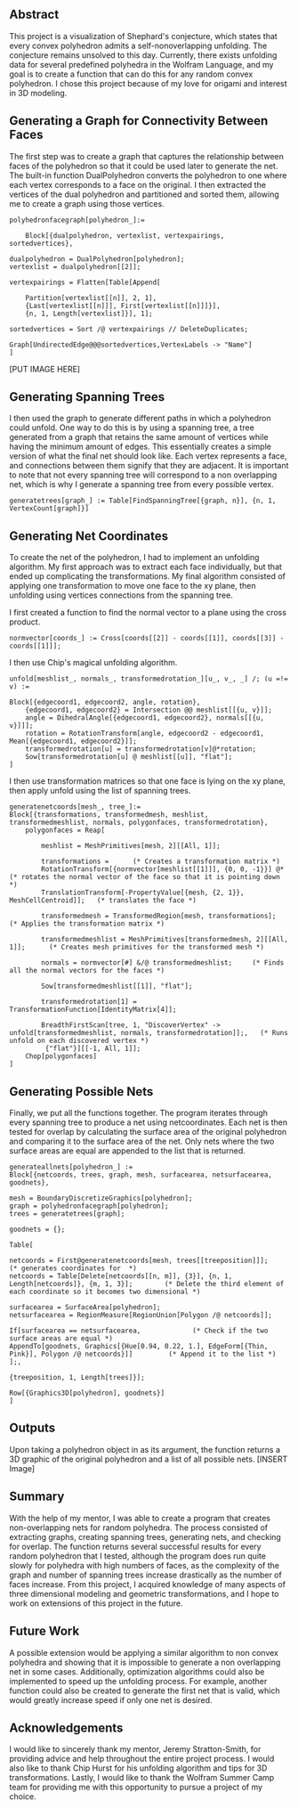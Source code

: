 ## Abstract

This project is a visualization of Shephard's conjecture, which states that every convex polyhedron admits a self-nonoverlapping unfolding. The conjecture remains unsolved to this day. Currently, there exists unfolding data for several predefined polyhedra in the Wolfram Language, and my goal is to create a function that can do this for any random convex polyhedron. I chose this project because of my love for origami and interest in 3D modeling.

## Generating a Graph for Connectivity Between Faces

The first step was to create a graph that captures the relationship between faces of the polyhedron so that it could be used later to generate the net. The built-in function DualPolyhedron converts the polyhedron to one where each vertex corresponds to a face on the original. I then extracted the vertices of the dual polyhedron and partitioned and sorted them, allowing me to create a graph using those vertices.

    polyhedronfacegraph[polyhedron_]:= 
    
    	Block[{dualpolyhedron, vertexlist, vertexpairings, sortedvertices},

	dualpolyhedron = DualPolyhedron[polyhedron];  
	vertexlist = dualpolyhedron[[2]];   

	vertexpairings = Flatten[Table[Append[
	    
		Partition[vertexlist[[n]], 2, 1], 
		{Last[vertexlist[[n]]], First[vertexlist[[n]]]}],  
		{n, 1, Length[vertexlist]}], 1];

	sortedvertices = Sort /@ vertexpairings // DeleteDuplicates; 

    Graph[UndirectedEdge@@@sortedvertices,VertexLabels -> "Name"] 
    ]
    
[PUT IMAGE HERE]

## Generating Spanning Trees 
I then used the graph to generate different paths in which a polyhedron could unfold. One way to do this is by using a spanning tree, a tree generated from a graph that retains the same amount of vertices while having the minimum amount of edges. This essentially creates a simple version of what the final net should look like. Each vertex represents a face, and connections between them signify that they are adjacent. It is important to note that not every spanning tree will correspond to a non overlapping net, which is why I generate a spanning tree from every possible vertex.

    generatetrees[graph_] := Table[FindSpanningTree[{graph, n}], {n, 1, VertexCount[graph]}]

## Generating Net Coordinates
To create the net of the polyhedron, I had to implement an unfolding algorithm. My first approach was to extract each face individually, but that ended up complicating the transformations. My final algorithm consisted of applying one transformation to move one face to the xy plane, then unfolding using vertices connections from the spanning tree. 

I first created a function to find the normal vector to a plane using the cross product.

    normvector[coords_] := Cross[coords[[2]] - coords[[1]], coords[[3]] - coords[[1]]];  
    
I then use Chip's magical unfolding algorithm.

    unfold[meshlist_, normals_, transformedrotation_][u_, v_, _] /; (u =!= v) :=

	Block[{edgecoord1, edgecoord2, angle, rotation},
		{edgecoord1, edgecoord2} = Intersection @@ meshlist[[{u, v}]]; 
		angle = DihedralAngle[{edgecoord1, edgecoord2}, normals[[{u, v}]]];
		rotation = RotationTransform[angle, edgecoord2 - edgecoord1, Mean[{edgecoord1, edgecoord2}]];
		transformedrotation[u] = transformedrotation[v]@*rotation;
		Sow[transformedrotation[u] @ meshlist[[u]], "flat"];
	]
    
I then use transformation matrices so that one face is lying on the xy plane, then apply unfold using the list of spanning trees.
    
    generatenetcoords[mesh_, tree_]:=
	Block[{transformations, transformedmesh, meshlist, transformedmeshlist, normals, polygonfaces, transformedrotation},
		polygonfaces = Reap[
		
		    meshlist = MeshPrimitives[mesh, 2][[All, 1]];
		    
			transformations =      (* Creates a transformation matrix *)
			RotationTransform[{normvector[meshlist[[1]]], {0, 0, -1}}] @*     (* rotates the normal vector of the face so that it is pointing down *)
			TranslationTransform[-PropertyValue[{mesh, {2, 1}}, MeshCellCentroid]];   (* translates the face *)
			
			transformedmesh = TransformedRegion[mesh, transformations];      (* Applies the transformation matrix *)
			
			transformedmeshlist = MeshPrimitives[transformedmesh, 2][[All, 1]];      (* Creates mesh primitives for the transformed mesh *)
			
			normals = normvector[#] &/@ transformedmeshlist;     (* Finds all the normal vectors for the faces *)

			Sow[transformedmeshlist[[1]], "flat"];
			
			transformedrotation[1] = TransformationFunction[IdentityMatrix[4]];
			
			BreadthFirstScan[tree, 1, "DiscoverVertex" -> unfold[transformedmeshlist, normals, transformedrotation]];,   (* Runs unfold on each discovered vertex *)
			 {"flat"}][[-1, All, 1]];
		Chop[polygonfaces]
	]
    
## Generating Possible Nets
Finally, we put all the functions together. The program iterates through every spanning tree to produce a net using netcoordinates. Each net is then tested for overlap by calculating the surface area of the original polyhedron and comparing it to the surface area of the net. Only nets where the two surface areas are equal are appended to the list that is returned.

    generateallnets[polyhedron_] := 
    Block[{netcoords, trees, graph, mesh, surfacearea, netsurfacearea, goodnets},

    mesh = BoundaryDiscretizeGraphics[polyhedron];   
    graph = polyhedronfacegraph[polyhedron];
    trees = generatetrees[graph];

    goodnets = {};   

    Table[     

    netcoords = First@generatenetcoords[mesh, trees[[treeposition]]];        (* generates coordinates for  *)
    netcoords = Table[Delete[netcoords[[n, m]], {3}], {n, 1, Length[netcoords]}, {m, 1, 3}];        (* Delete the third element of each coordinate so it becomes two dimensional *)

    surfacearea = SurfaceArea[polyhedron];
    netsurfacearea = RegionMeasure[RegionUnion[Polygon /@ netcoords]];

    If[surfacearea == netsurfacearea,             (* Check if the two surface areas are equal *)
    AppendTo[goodnets, Graphics[{Hue[0.94, 0.22, 1.], EdgeForm[{Thin, Pink}], Polygon /@ netcoords}]]         (* Append it to the list *)
    ];,  

    {treeposition, 1, Length[trees]}];    

    Row[{Graphics3D[polyhedron], goodnets}]
    ]


## Outputs
Upon taking a polyhedron object in as its argument, the function returns a 3D graphic of the original polyhedron and a list of all possible nets.
[INSERT Image]

## Summary 
With the help of my mentor, I was able to create a program that creates non-overlapping nets for random polyhedra. The process consisted of extracting graphs, creating spanning trees, generating nets, and checking for overlap. The function returns several successful results for every random polyhedron that I tested, although the program does run quite slowly for polyhedra with high numbers of faces, as the complexity of the graph and number of spanning trees increase drastically as the number of faces increase. From this project, I acquired knowledge of many aspects of three dimensional modeling and geometric transformations, and I hope to work on extensions of this project in the future.

## Future Work
A possible extension would be applying a similar algorithm to non convex polyhedra and showing that it is impossible to generate a non overlapping net in some cases. Additionally, optimization algorithms could also be implemented to speed up the unfolding process. For example, another function could also be created to generate the first net that is valid, which would greatly increase speed if only one net is desired.

## Acknowledgements
I would like to sincerely thank my mentor, Jeremy Stratton-Smith, for providing advice and help throughout the entire project process. I would also like to thank Chip Hurst for his unfolding algorithm and tips for 3D transformations. Lastly, I would like to thank the Wolfram Summer Camp team for providing me with this opportunity to pursue a project of my choice.

